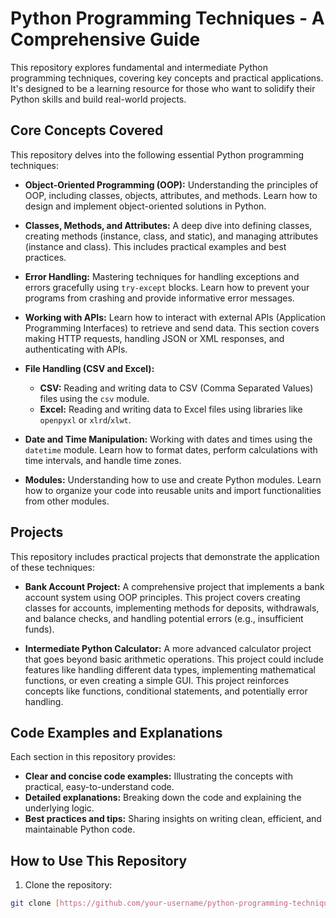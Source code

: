 # Python Programming Techniques - A Comprehensive Guide

This repository explores fundamental and intermediate Python programming techniques, covering key concepts and practical applications.  It's designed to be a learning resource for those who want to solidify their Python skills and build real-world projects.

## Core Concepts Covered

This repository delves into the following essential Python programming techniques:

* **Object-Oriented Programming (OOP):**  Understanding the principles of OOP, including classes, objects, attributes, and methods.  Learn how to design and implement object-oriented solutions in Python.

* **Classes, Methods, and Attributes:**  A deep dive into defining classes, creating methods (instance, class, and static), and managing attributes (instance and class).  This includes practical examples and best practices.

* **Error Handling:**  Mastering techniques for handling exceptions and errors gracefully using `try-except` blocks. Learn how to prevent your programs from crashing and provide informative error messages.

* **Working with APIs:**  Learn how to interact with external APIs (Application Programming Interfaces) to retrieve and send data.  This section covers making HTTP requests, handling JSON or XML responses, and authenticating with APIs.

* **File Handling (CSV and Excel):**
    * **CSV:** Reading and writing data to CSV (Comma Separated Values) files using the `csv` module.
    * **Excel:** Reading and writing data to Excel files using libraries like `openpyxl` or `xlrd`/`xlwt`.

* **Date and Time Manipulation:**  Working with dates and times using the `datetime` module.  Learn how to format dates, perform calculations with time intervals, and handle time zones.

* **Modules:**  Understanding how to use and create Python modules.  Learn how to organize your code into reusable units and import functionalities from other modules.

## Projects

This repository includes practical projects that demonstrate the application of these techniques:

* **Bank Account Project:**  A comprehensive project that implements a bank account system using OOP principles.  This project covers creating classes for accounts, implementing methods for deposits, withdrawals, and balance checks, and handling potential errors (e.g., insufficient funds).

* **Intermediate Python Calculator:**  A more advanced calculator project that goes beyond basic arithmetic operations.  This project could include features like handling different data types, implementing mathematical functions, or even creating a simple GUI.  This project reinforces concepts like functions, conditional statements, and potentially error handling.

## Code Examples and Explanations

Each section in this repository provides:

* **Clear and concise code examples:**  Illustrating the concepts with practical, easy-to-understand code.
* **Detailed explanations:**  Breaking down the code and explaining the underlying logic.
* **Best practices and tips:**  Sharing insights on writing clean, efficient, and maintainable Python code.

## How to Use This Repository

1. Clone the repository:

```bash
git clone [https://github.com/your-username/python-programming-techniques.git](https://www.google.com/search?q=https://github.com/your-username/python-programming-techniques.git)  # Replace with your repository URL
